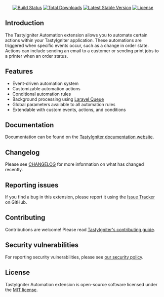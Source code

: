 <p align="center">
    <a href="https://github.com/tastyigniter/ti-ext-automation/actions"><img src="https://github.com/tastyigniter/ti-ext-automation/actions/workflows/pipeline.yml/badge.svg" alt="Build Status"></a>
    <a href="https://packagist.org/packages/tastyigniter/ti-ext-automation"><img src="https://img.shields.io/packagist/dt/tastyigniter/ti-ext-automation" alt="Total Downloads"></a>
    <a href="https://packagist.org/packages/tastyigniter/ti-ext-automation"><img src="https://img.shields.io/packagist/v/tastyigniter/ti-ext-automation" alt="Latest Stable Version"></a>
    <a href="https://packagist.org/packages/tastyigniter/ti-ext-automation"><img src="https://img.shields.io/packagist/l/tastyigniter/ti-ext-automation" alt="License"></a>
</p>

## Introduction

The TastyIgniter Automation extension allows you to automate certain actions within your TastyIgniter application. These automations are triggered when specific events occur, such as a change in order state. Actions can include sending an email to a customer or sending print jobs to a printer when an order status.

## Features

- Event-driven automation system
- Customizable automation actions
- Conditional automation rules
- Background processing using [Laravel Queue](https://laravel.com/docs/queues)
- Global parameters available to all automation rules
- Extendable with custom events, actions, and conditions

## Documentation

Documentation can be found on the [TastyIgniter documentation website](https://tastyigniter.com/docs/extensions/automation).

## Changelog

Please see [CHANGELOG](https://github.com/tastyigniter/ti-ext-automation/blob/master/CHANGELOG.md) for more information on what has changed recently.

## Reporting issues

If you find a bug in this extension, please report it using the [Issue Tracker](https://github.com/tastyigniter/ti-ext-automation/issues) on GitHub.

## Contributing

Contributions are welcome! Please read [TastyIgniter's contributing guide](https://tastyigniter.com/docs/contribution-guide).

## Security vulnerabilities

For reporting security vulnerabilities, please see [our security policy](https://github.com/tastyigniter/ti-ext-automation/security/policy).

## License

TastyIgniter Automation extension is open-source software licensed under the [MIT license](https://github.com/tastyigniter/ti-ext-automation/blob/master/LICENSE.md).
